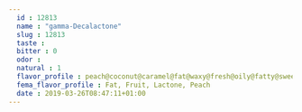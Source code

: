 ```yaml
---
  id : 12813
  name : "gamma-Decalactone"
  slug : 12813
  taste : 
  bitter : 0
  odor : 
  natural : 1
  flavor_profile : peach@coconut@caramel@fat@waxy@fresh@oily@fatty@sweet@fruity@strong@buttery
  fema_flavor_profile : Fat, Fruit, Lactone, Peach
  date : 2019-03-26T08:47:11+01:00
---
```




